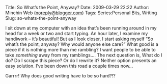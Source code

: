 Title: So What’s the Point, Anyway?
Date: 2009-03-29 22:22
Author: Minchin Web (noreply@blogger.com)
Tags: Series:Personal Bits, Writing
Slug: so-whats-the-point-anyway

I sit down at my computer with an idea that’s been running around in my
head for a week or two and start typing. An hour later, I examine my
handiwork – it’s beautiful! But as I look closer, I start asking myself
“So what’s the point, anyway? Why would anyone else care?” What good is
a piece if it is nothing more than me rambling? I want people to be able
to take *something* away from my ramblings.... The next question is,
What do I do? Do I scrape this piece? Or do I rewrite it? Neither option
presents an easy solution. I’ve been down this road a couple times
now...

Garrrr! Why does good writing have to be so hard?!?

</p>


